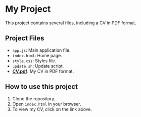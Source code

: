 # My Project

This project contains several files, including a CV in PDF format.

## Project Files

- `app.js`: Main application file.
- `index.html`: Home page.
- `style.css`: Styles file.
- `update.sh`: Update script.
- **[CV.pdf](cv.pdf)**: My CV in PDF format.

## How to use this project

1. Clone the repository.
2. Open `index.html` in your browser.
3. To view my CV, click on the link above.
